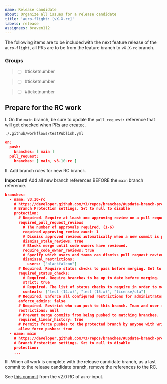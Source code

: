 ```yaml
---
name: Release candidate
about: Organize all issues for a release candidate
title: 'auro-flight: [vX.X-rc]'
labels: release
assignees: braven112
---
```


The following items are to be included with the next feature release of the `auro-flight`, all PRs are to be from the feature branch to `vX.X-rc` branch.

### Groups

>- [ ] #ticketnumber

>- [ ] #ticketnumber

>- [ ] #ticketnumber

## Prepare for the RC work

I. On the `main` branch, be sure to update the `pull_request:` reference that will get checked when PRs are created.

`./.github/workflows/testPublish.yml`

```json
on:
  push:
    branches: [ main ]
  pull_request:
    branches: [ main, v3.10-rc ]
```

II. Add branch rules for new RC branch.

**Important!** Add all new branch references BEFORE the `main` branch reference.

```json
branches:
  - name: v3.10-rc
    # https://developer.github.com/v3/repos/branches/#update-branch-protection
    # Branch Protection settings. Set to null to disable
    protection:
      # Required. Require at least one approving review on a pull request, before merging. Set to null to disable.
      required_pull_request_reviews:
        # The number of approvals required. (1-6)
        required_approving_review_count: 1
        # Dismiss approved reviews automatically when a new commit is pushed.
        dismiss_stale_reviews: true
        # Blocks merge until code owners have reviewed.
        require_code_owner_reviews: true
        # Specify which users and teams can dismiss pull request reviews. Pass an empty dismissal_restrictions object to disable. User and team dismissal_restrictions are only available for organization-owned repositories. Omit this parameter for personal repositories.
        dismissal_restrictions:
          users: ["blackfalcon"]
      # Required. Require status checks to pass before merging. Set to null to disable
      required_status_checks:
        # Required. Require branches to be up to date before merging.
        strict: true
        # Required. The list of status checks to require in order to merge into this branch.
        contexts: ["test (14.x)", "test (15.x)", "license/cla"]
      # Required. Enforce all configured restrictions for administrators. Set to true to enforce required status checks for repository administrators. Set to null to disable.
      enforce_admins: false
      # Required. Restrict who can push to this branch. Team and user restrictions are only available for organization-owned repositories. Set to null to disable.
      restrictions: null
      # Prevent merge commits from being pushed to matching branches.
      required_linear_history: true
      # Permits force pushes to the protected branch by anyone with write access to the repository.
      allow_force_pushes: true
  - name: main
    # https://developer.github.com/v3/repos/branches/#update-branch-protection
    # Branch Protection settings. Set to null to disable
    protection:
    ...
```

III. When all work is complete with the release candidate branch, as a last commit to the release candidate branch, remove the references to the RC.

See [this commit](https://github.com/AlaskaAirlines/auro-input/commit/7e0e1ced11ba4caebf9b32c1fb95240ba661139a) from the v2.0 RC of auro-input.
